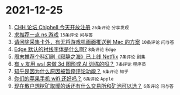 # 2021-12-25

1. [CHH 论坛 Chiphell 今天开放注册](https://www.v2ex.com/t/824347) `26条评论` `分享发现`
1. [求推荐一点 ns 游戏](https://www.v2ex.com/t/824344) `15条评论` `问与答`
1. [请问除采集卡外，有无将游戏机画面推送到 Mac 的方案](https://www.v2ex.com/t/824362) `10条评论` `问与答`
1. [Edge 默认的衬线字体是什么啊?](https://www.v2ex.com/t/824357) `8条评论` `Edge`
1. [周末推荐个科幻剧《寂静之海》已上线 Netflix](https://www.v2ex.com/t/824364) `7条评论` `剧集`
1. [有 v 友用 wsl 来做 3d 图形或 AI 训练的吗？](https://www.v2ex.com/t/824356) `7条评论` `程序员`
1. [知乎是因为什么原因被暂停评论功能？](https://www.v2ex.com/t/824370) `6条评论` `知乎`
1. [你们的苹果手机 wifi 还好吗？](https://www.v2ex.com/t/824361) `6条评论` `Apple`
1. [现在散户想挖矿取暖的话还有什么交易所和矿池可以选？](https://www.v2ex.com/t/824352) `6条评论` `问与答`
